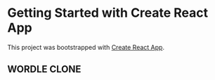 # Getting Started with Create React App

This project was bootstrapped with [Create React App](https://github.com/facebook/create-react-app).

## WORDLE CLONE

